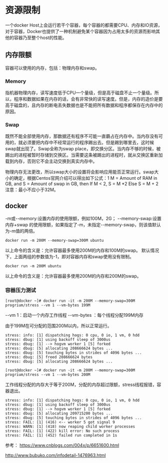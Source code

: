 # 资源限制
一个docker Host上会运行若干个容器，每个容器的都需要CPU、内存和IO资源，对于容器，Docker也提供了一种机制避免某个容器因为占用太多的资源而影响其他的容器乃至整个host的性能。

## 内存限额
容器可以使用的内存，包括：物理内存和swap。

### Memory
指机器物理内存，读写速度低于CPU一个量级，但是高于磁盘不止一个量级。所以，程序和数据如果在内存的话，会有非常快的读写速度。但是，内存的造价是要高于磁盘的，且内存的断电丢失数据也是不能把所有数据和程序都保存在内存中的原因。

### Swap
既然不能全部使用内存，那数据还有程序不可能一直霸占在内存中。当内存没有可用的，就必须要把内存中不经常运行的程序踢出去。但是踢到哪里去，这时候swap就出现了。Swap全称为swap place，即交换分区。当内存不够的时候，被踢出的进程被暂时存储到交换区。当需要这条被踢出的进程时，就从交换区重新加载到内存，否则它不会主动交换到真实内存中。

物理内存无法更改，所以swap大小的设置将会影响应用能否正常运行。swap大小的确定，根据Centos官网介绍可以得出如下公式：1 M = Amount of RAM in GB, and S = Amount of swap in GB, then If M < 2, S = M *2 Else S = M + 2
注意：最小不应小于32M。

## docker
-m或--memory:设置内存的使用限额，例如100M，2G；
--memory-swap:设置 内存+swap 的使用限额，如果指定了-m，未指定--memory-swap，则该值默认为-m值的两倍。

```
docker run -m 200M --memory-swap=300M ubuntu
```
以上命令的含义是：允许容器最多使用200M的内存和100M的swap。
默认情况下，上面两组的参数值为-1，即对容器内存和swap使用没有限制。

```
docker run -m 200M ubuntu
```
以上命令的含义是：允许容器最多使用200M的内存和200M的swap。

### 容器压力测试
```
[root@docker ~]# docker run -it -m 200M --memory-swap=300M progrium/stress --vm 1 --vm-bytes 199M
```
--vm 1：启动一个内存工作线程
--vm-bytes ：每个线程分配199M内存

由于199M在可分配的范围200M以内，所以正常运行。

```
stress: info: [1] dispatching hogs: 0 cpu, 0 io, 1 vm, 0 hdd
stress: dbug: [1] using backoff sleep of 3000us
stress: dbug: [1] --> hogvm worker 1 [5] forked
stress: dbug: [5] allocating 208666624 bytes ...
stress: dbug: [5] touching bytes in strides of 4096 bytes ...
stress: dbug: [5] freed 208666624 bytes
stress: dbug: [5] allocating 208666624 bytes ...
```

```
[root@docker ~]# docker run -it -m 200M --memory-swap=300M progrium/stress --vm 1 --vm-bytes 200M
```
工作线程分配的内存大于等于200M，分配的内存超过限额，stress线程报错，容器退出。
```
stress: info: [1] dispatching hogs: 0 cpu, 0 io, 1 vm, 0 hdd
stress: dbug: [1] using backoff sleep of 3000us
stress: dbug: [1] --> hogvm worker 1 [5] forked
stress: dbug: [5] allocating 209715200 bytes ...
stress: dbug: [5] touching bytes in strides of 4096 bytes ...
stress: FAIL: [1] (416) <-- worker 5 got signal 9
stress: WARN: [1] (418) now reaping child worker processes
stress: FAIL: [1] (422) kill error: No such process
stress: FAIL: [1] (452) failed run completed in 1s
```

参考：
https://www.cnblogs.com/004x/p/6651600.html

http://www.bubuko.com/infodetail-1476963.html
